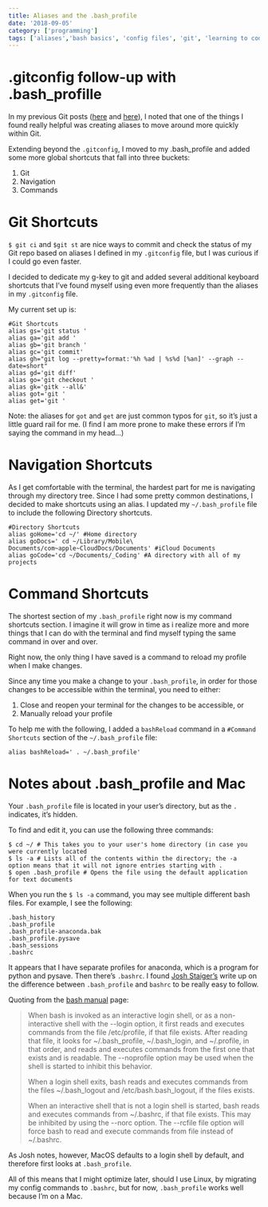```yaml
---
title: Aliases and the .bash_profile
date: '2018-09-05'
category: ['programming']
tags: ['aliases','bash basics', 'config files', 'git', 'learning to code', 'terminal']
---
```


# .gitconfig follow-up with .bash_profille

In my previous Git posts ([here](https://wp.me/p6u9oI-eG) and [here](https://wp.me/p6u9oI-eK)), I noted that one of the things I found really helpful was creating aliases to move around more quickly within Git. 

Extending beyond the `.gitconfig`, I moved to my .bash_profile and added some more global shortcuts that fall into three buckets: 

1. Git 
2. Navigation 
3. Commands 

# Git Shortcuts

`$ git ci` and `$git st` are nice ways to commit and check the status of my Git repo based on aliases I defined in my `.gitconfig` file, but I was curious if I could go even faster. 

I decided to dedicate my g-key to git and added several additional keyboard shortcuts that I’ve found myself using even more frequently than the aliases in my `.gitconfig` file. 

My current set up is: 
```shell
#Git Shortcuts
alias gs='git status '
alias ga='git add '
alias gb='git branch '
alias gc='git commit'
alias gh="git log --pretty=format:'%h %ad | %s%d [%an]' --graph --date=short"
alias gd='git diff'
alias go='git checkout '
alias gk='gitk --all&'
alias got='git '
alias get='git '
``` 
Note: the aliases for `got` and `get` are just common typos for `git`, so it’s just a little guard rail for me. (I find I am more prone to make these errors if I’m saying the command in my head…) 

# Navigation Shortcuts
As I get comfortable with the terminal, the hardest part for me is navigating through my directory tree. Since I had some pretty common destinations, I decided to make shortcuts using an alias. I updated my `~/.bash_profile` file to include the following Directory shortcuts. 
    
```shell
#Directory Shortcuts
alias goHome='cd ~/' #Home directory
alias goDocs=' cd ~/Library/Mobile\ Documents/com~apple~CloudDocs/Documents' #iCloud Documents
alias goCode='cd ~/Documents/_Coding' #A directory with all of my projects
```

# Command Shortcuts
The shortest section of my `.bash_profile` right now is my command shortcuts section. I imagine it will grow in time as i realize more and more things that I can do with the terminal and find myself typing the same command in over and over.

Right now, the only thing I have saved is a command to reload my profile when I make changes.

Since any time you make a change to your `.bash_profile`, in order for those changes to be accessible within the terminal, you need to either: 
1. Close and reopen your terminal for the changes to be accessible, or 
2. Manually reload your profile

To help me with the following, I added a `bashReload` command in a `#Command Shortcuts` section of the `~/.bash_profile` file: 
    
```shell
alias bashReload=' . ~/.bash_profile'
```

# Notes about .bash_profile and Mac
Your `.bash_profile` file is located in your user’s directory, but as the `.` indicates, it’s hidden.

To find and edit it, you can use the following three commands: 
```shell
$ cd ~/ # This takes you to your user's home directory (in case you were currently located 
$ ls -a # Lists all of the contents within the directory; the -a option means that it will not ignore entries starting with .
$ open .bash_profile # Opens the file using the default application for text documents
```

When you run the `$ ls -a` command, you may see multiple different bash files. For example, I see the following: 
```shell
.bash_history
.bash_profile
.bash_profile-anaconda.bak
.bash_profile.pysave
.bash_sessions
.bashrc
```

It appears that I have separate profiles for anaconda, which is a program for python and pysave. Then there’s `.bashrc`. I found [Josh Staiger’s](http://www.joshstaiger.org/archives/2005/07/bash_profile_vs.html) write up on the difference between `.bash_profile` and `bashrc` to be really easy to follow. 

Quoting from the [bash manual](https://linux.die.net/man/1/bash) page: 

> When bash is invoked as an interactive login shell, or as a non-interactive shell with the --login option, it first reads and executes commands from the file /etc/profile, if that file exists. After reading that file, it looks for ~/.bash_profile, ~/.bash_login, and ~/.profile, in that order, and reads and executes commands from the first one that exists and is readable. The --noprofile option may be used when the shell is started to inhibit this behavior.
> 
> When a login shell exits, bash reads and executes commands from the files ~/.bash_logout and /etc/bash.bash_logout, if the files exists.
> 
> When an interactive shell that is not a login shell is started, bash reads and executes commands from ~/.bashrc, if that file exists. This may be inhibited by using the --norc option. The --rcfile file option will force bash to read and execute commands from file instead of ~/.bashrc. 

As Josh notes, however, MacOS defaults to a login shell by default, and therefore first looks at `.bash_profile`. 

All of this means that I might optimize later, should I use Linux, by migrating my config commands to `.bashrc`, but for now, `.bash_profile` works well because I’m on a Mac.